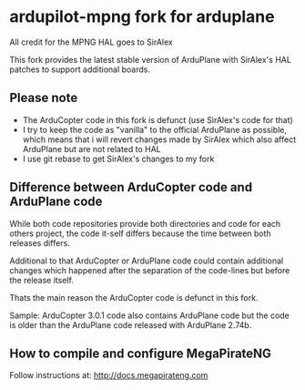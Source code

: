 # ardupilot-mpng fork for arduplane

All credit for the MPNG HAL goes to SirAlex

This fork provides the latest stable version of ArduPlane with SirAlex's HAL patches to support additional boards.

## Please note
* The ArduCopter code in this fork is defunct (use SirAlex's code for that)
* I try to keep the code as "vanilla" to the official ArduPlane as possible,
  which means that i will revert changes made by SirAlex which also affect ArduPlane but are not related to HAL
* I use git rebase to get SirAlex's changes to my fork

## Difference between ArduCopter code and ArduPlane code

While both code repositories provide both directories and code for each others project,
the code it-self differs because the time between both releases differs.

Additional to that ArduCopter or ArduPlane code could contain additional changes which happened after
the separation of the code-lines but before the release itself.

Thats the main reason the ArduCopter code is defunct in this fork.

Sample:
  ArduCopter 3.0.1 code also contains ArduPlane code but the code is older than the ArduPlane code
  released with ArduPlane 2.74b.

## How to compile and configure MegaPirateNG
Follow instructions at: http://docs.megapirateng.com